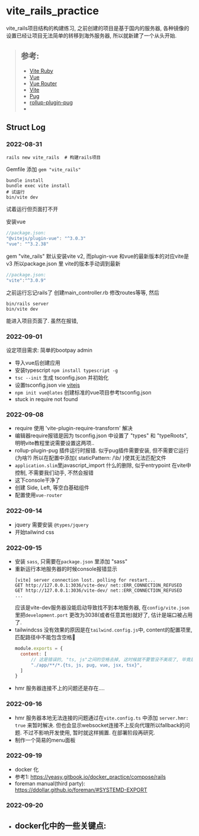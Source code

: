 # vite_rails_practice
vite_rails项目结构的构建练习, 之前创建的项目是基于国内的服务器, 各种镜像的设置已经让项目无法简单的转移到海外服务器, 所以就新建了一个从头开始.

>## 参考:
>- [Vite Ruby](https://vite-ruby.netlify.app/guide/introduction.html)
>- [Vue](https://cn.vuejs.org/)
>- [Vue Router](https://router.vuejs.org/zh/introduction.html)
>- [Vite](https://cn.vitejs.dev/guide/)
>- [Pug](https://pugjs.org/api/getting-started.html)
>- [rollup-plugin-pug](https://github.com/aMarCruz/rollup-plugin-pug)
>- 

## Struct Log
### 2022-08-31
```shell
rails new vite_rails  # 构建rails项目
```

Gemfile 添加 `gem "vite_rails"`
```shell
bundle install
bundle exec vite install
# 试运行
bin/vite dev 
```
试着运行但页面打不开

安装vue

```js
//package.json:
"@vitejs/plugin-vue": "^3.0.3"
"vue": "^3.2.38"
```
gem "vite_rails" 默认安装vite v2, 而plugin-vue 和vue的最新版本的对应vite是v3
所以package.json 里 vite的版本手动调到最新
```javascript
//package.json:
"vite":"^3.0.9"
```
之前运行忘记rails了
创建main_controller.rb 修改routes等等, 然后
```shell
bin/rails server
bin/vite dev
```
能进入项目页面了. 虽然在报错,

### 2022-09-01
设定项目需求: 简单的bootpay admin

- 导入vue后创建应用
- 安装typescript `npm install typescript -g`
- `tsc --init` 生成 tsconfig.json 并初始化
- 设置tsconfig.json vie [vitejs](https://vitejs.dev/guide/features.html#typescript)
- `npm init vue@lates` 创建标准的vue项目参考tsconfig.json
- stuck in require not found
### 2022-09-08
- require 使用 'vite-plugin-require-transform' 解决
- 编辑器require报错是因为 tsconfig.json 中设置了 "types" 和 "typeRoots", 明明vite教程里说需要设置这两项..
- rollup-plugin-pug 插件运行时报错. 似乎pug插件需要安装, 但不需要它运行 (为啥?) 所以在配置中添加{ staticPattern: /\b/ }使其无法匹配文件
- `application.slim`里javascript_import 什么的删除, 似乎entrypoint 在vite中控制, 不需要我们动手, 不然会报错
- 这下console干净了
- 创建 Side, Left, 等空白基础组件
- 配置使用`vue-router`

### 2022-09-14
- jquery  需要安装 `@types/jquery`
- 开始tailwind css
### 2022-09-15
- 安装 `sass`, 只需要在`package.json` 里添加 "sass"
- 重新运行本地服务器的时候console报错显示
    ```text
    [vite] server connection lost. polling for restart...
    GET http://127.0.0.1:3036/vite-dev/ net::ERR_CONNECTION_REFUSED
    GET http://127.0.0.1:3036/vite-dev/ net::ERR_CONNECTION_REFUSED
    ...
    ```
  应该是vite-dev服务器没能启动导致找不到本地服务器, 在`config/vite.json`里把`development.port` 更改为3038(或者任意其他)就好了, 估计是端口被占用了.
- tailwindcss 没有效果的原因是在`tailwind.config.js`中, content的配置项里, 匹配路径中不能包含空格🥲
  ```javascript
  module.exports = {
    content: [
        // 这是错误的, "ts, js"之间的空格去掉, 这时候就不要管没不美观了, 毕竟是字符串啊!
        "./app/**/*.{ts, js, pug, vue, jsx, tsx}",
    ]
  }
  ```
- hmr 服务器连接不上的问题还是存在....
### 2022-09-16
- hmr 服务器本地无法连接的问题通过在`vite.config.ts` 中添加 `server.hmr: true` 来暂时解决. 
  但也会显示websocket连接不上反向代理所以fallback的问题.
  不过不影响开发使用, 暂时就这样搁置. 在部署阶段再研究.
- 制作一个简易的menu面板
### 2022-09-19
- docker 化
- 参考1: https://yeasy.gitbook.io/docker_practice/compose/rails
- foreman manual(third party): https://ddollar.github.io/foreman/#SYSTEMD-EXPORT
### 2022-09-20
- docker化中的一些关键点:
  - 